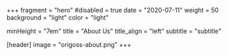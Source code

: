 +++
fragment = "hero"
#disabled = true
date = "2020-07-11"
weight = 50
background = "light"
color = "light"

minHeight = "7em"
title = "About Us"
title_align = "left"
subtitle = "subtitle"

[header]
  image = "origoss-about.png"
+++

